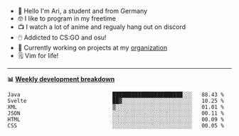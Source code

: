 * 👋 Hello I'm Ari, a student and from Germany
* 🤓 I like to program in my freetime
* 📺 I watch a lot of anime and regualy hang out on discord
* 🖱️ Addicted to CS:GO and osu!
* 👷 Currently working on projects at my [organization](https://github.com/aridevelopment-de)
* 🗒️ Vim for life!

<hr />

**📊 [Weekly development breakdown](https://wakatime.com/@Ari24)**

<!--START_SECTION:waka-->

```text
Java                             ██████████████████████░░░   88.43 %
Svelte                           ██▓░░░░░░░░░░░░░░░░░░░░░░   10.25 %
XML                              ▒░░░░░░░░░░░░░░░░░░░░░░░░   01.01 %
JSON                             ░░░░░░░░░░░░░░░░░░░░░░░░░   00.11 %
HTML                             ░░░░░░░░░░░░░░░░░░░░░░░░░   00.09 %
CSS                              ░░░░░░░░░░░░░░░░░░░░░░░░░   00.05 %
```

<!--END_SECTION:waka-->
